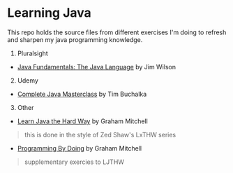 # Learning Java

This repo holds the source files from different exercises I'm doing to refresh and sharpen my java programming knowledge.

1. Pluralsight
 - [Java Fundamentals: The Java Language](https://app.pluralsight.com/library/courses/java-fundamentals-language) by Jim Wilson
2. Udemy
 - [Complete Java Masterclass](https://www.udemy.com/java-the-complete-java-developer-course/learn/v4/) by Tim Buchalka
3. Other
 - [Learn Java the Hard Way](https://learnjavathehardway.org/) by Graham Mitchell
  > this is done in the style of Zed Shaw's LxTHW series
 - [Programming By Doing](http://programmingbydoing.com/) by Graham Mitchell
  > supplementary exercies to LJTHW
